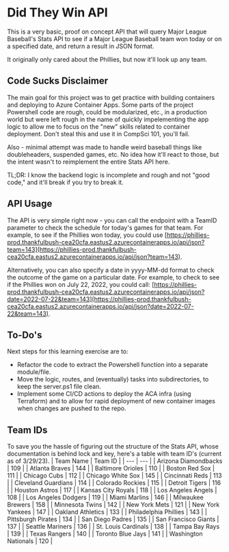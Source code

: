 # Did They Win API

This is a very basic, proof on concept API that will query Major League Baseball's Stats API to see if a Major League Baseball team won today or on a specified date, and return a result in JSON format.

It originally only cared about the Phillies, but now it'll look up any team.

## Code Sucks Disclaimer
The main goal for this project was to get practice with building containers and deploying to Azure Container Apps. Some parts of the project Powershell code are rough, could be modularized, etc., in a production world but were left rough in the name of quickly impelementing the app logic to allow me to focus on the "new" skills related to container deployment. Don't steal this and use it in CompSci 101, you'll fail.

Also - minimal attempt was made to handle weird baseball things like doubleheaders, suspended games, etc. No idea how it'll react to those, but the intent wasn't to reimplement the entire Stats API here.

TL;DR: I know the backend logic is incomplete and rough and not "good code," and it'll break if you try to break it.

## API Usage
The API is very simple right now - you can call the endpoint with a TeamID parameter to check the schedule for today's games for that team. For example, to see if the Phillies won today, you could use [https://phillies-prod.thankfulbush-cea20cfa.eastus2.azurecontainerapps.io/api/json?team=143](https://phillies-prod.thankfulbush-cea20cfa.eastus2.azurecontainerapps.io/api/json?team=143).

Alternatively, you can also specify a date in yyyy-MM-dd format to check the outcome of the game on a particular date. For example, to check to see if the Phillies won on July 22, 2022, you could call:
[https://phillies-prod.thankfulbush-cea20cfa.eastus2.azurecontainerapps.io/api/json?date=2022-07-22&team=143](https://phillies-prod.thankfulbush-cea20cfa.eastus2.azurecontainerapps.io/api/json?date=2022-07-22&team=143).

## To-Do's
Next steps for this learning exercise are to:
- Refactor the code to extract the Powershell function into a separate module/file.
- Move the logic, routes, and (eventually) tasks into subdirectories, to keep the server.ps1 file clean.
- Implement some CI/CD actions to deploy the ACA infra (using Terraform) and to allow for rapid deployment of new container images when changes are pushed to the repo.

## Team IDs
To save you the hassle of figuring out the structure of the Stats API, whose documentation is behind lock and key, here's a table with team ID's (current as of 3/29/23).
| Team Name | Team ID |
| --- | --- |
| Arizona Diamondbacks | 109 |
| Atlanta Braves | 144 |
| Baltimore Orioles | 110 |
| Boston Red Sox | 111 |
| Chicago Cubs | 112 |
| Chicago White Sox | 145 |
| Cincinnati Reds | 113 |
| Cleveland Guardians | 114 |
| Colorado Rockies | 115 |
| Detroit Tigers | 116 |
| Houston Astros | 117 |
| Kansas City Royals | 118 |
| Los Angeles Angels | 108 |
| Los Angeles Dodgers | 119 |
| Miami Marlins | 146 |
| Milwaukee Brewers | 158 |
| Minnesota Twins | 142 |
| New York Mets | 121 |
| New York Yankees | 147 |
| Oakland Athletics | 133 |
| Philadelphia Phillies | 143 |
| Pittsburgh Pirates | 134 |
| San Diego Padres | 135 |
| San Francisco Giants | 137 |
| Seattle Mariners | 136 |
| St. Louis Cardinals | 138 |
| Tampa Bay Rays | 139 |
| Texas Rangers | 140 |
| Toronto Blue Jays | 141 |
| Washington Nationals | 120 |